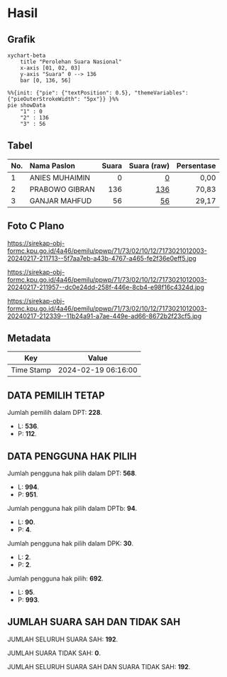 # Hasil

## Grafik

```mermaid
xychart-beta
    title "Perolehan Suara Nasional"
    x-axis [01, 02, 03]
    y-axis "Suara" 0 --> 136
    bar [0, 136, 56]
```

```mermaid
%%{init: {"pie": {"textPosition": 0.5}, "themeVariables": {"pieOuterStrokeWidth": "5px"}} }%%
pie showData
    "1" : 0
    "2" : 136
    "3" : 56
```

## Tabel

| No. | Nama Paslon    | Suara | Suara (raw) | Persentase |
|:--- |:-------------- | -----:| -----------:| ----------:|
| 1   | ANIES MUHAIMIN | 0     | [0][p-1]    | 0,00       |
| 2   | PRABOWO GIBRAN | 136   | [136][p-2]  | 70,83      |
| 3   | GANJAR MAHFUD  | 56    | [56][p-3]   | 29,17      |


[p-1]: https://github.com/gigit-pemilu/pemilu-2024/blob/main/pilpres/hitung-suara/sub/71-sulawesi-utara/sub/73-kota-tomohon/sub/02-tomohon-tengah/sub/1012-kolongan/sub/003-tps/sub/paslon-1.txt
[p-2]: https://github.com/gigit-pemilu/pemilu-2024/blob/main/pilpres/hitung-suara/sub/71-sulawesi-utara/sub/73-kota-tomohon/sub/02-tomohon-tengah/sub/1012-kolongan/sub/003-tps/sub/paslon-2.txt
[p-3]: https://github.com/gigit-pemilu/pemilu-2024/blob/main/pilpres/hitung-suara/sub/71-sulawesi-utara/sub/73-kota-tomohon/sub/02-tomohon-tengah/sub/1012-kolongan/sub/003-tps/sub/paslon-3.txt

## Foto C Plano

https://sirekap-obj-formc.kpu.go.id/4a46/pemilu/ppwp/71/73/02/10/12/7173021012003-20240217-211713--5f7aa7eb-a43b-4767-a465-fe2f36e0eff5.jpg

https://sirekap-obj-formc.kpu.go.id/4a46/pemilu/ppwp/71/73/02/10/12/7173021012003-20240217-211957--dc0e24dd-258f-446e-8cb4-e98f16c4324d.jpg

https://sirekap-obj-formc.kpu.go.id/4a46/pemilu/ppwp/71/73/02/10/12/7173021012003-20240217-212339--11b24a91-a7ae-449e-ad66-8672b2f23cf5.jpg


## Metadata

| Key        | Value               |
| ---------- | ------------------- |
| Time Stamp | 2024-02-19 06:16:00 |


## DATA PEMILIH TETAP

Jumlah pemilih dalam DPT: **228**.
 * L: **536**.
 * P: **112**.

## DATA PENGGUNA HAK PILIH

Jumlah pengguna hak pilih dalam DPT: **568**.
 * L: **994**.
 * P: **951**.

Jumlah pengguna hak pilih dalam DPTb: **94**.
 * L: **90**.
 * P: **4**.

Jumlah pengguna hak pilih dalam DPK: **30**.
 * L: **2**.
 * P: **2**.

Jumlah pengguna hak pilih: **692**.
 * L: **95**.
 * P: **993**.

## JUMLAH SUARA SAH DAN TIDAK SAH

JUMLAH SELURUH SUARA SAH: **192**.

JUMLAH SUARA TIDAK SAH: **0**.

JUMLAH SELURUH SUARA SAH DAN SUARA TIDAK SAH: **192**.


